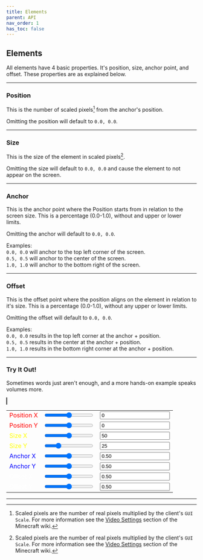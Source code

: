 ```yaml
---
title: Elements
parent: API
nav_order: 1
has_toc: false
---
```


## Elements

All elements have 4 basic properties. It's position, size, anchor point, and offset. These properties are as explained below.

----

### Position

This is the number of scaled pixels[^1] from the anchor's position.

Omitting the position will default to `0.0, 0.0`.

----

### Size

This is the size of the element in scaled pixels[^1].

Omitting the size will default to `0.0, 0.0` and cause the element to not appear on the screen.

----

### Anchor

This is the anchor point where the Position starts from in relation to the screen size. This is a percentage (0.0-1.0), without and upper or lower limits.

Omitting the anchor will default to `0.0, 0.0`.

Examples:<br>
`0.0, 0.0` will anchor to the top left corner of the screen.<br>
`0.5, 0.5` will anchor to the center of the screen.<br>
`1.0, 1.0` will anchor to the bottom right of the screen.

----

### Offset

This is the offset point where the position aligns on the element in relation to it's size. This is a percentage (0.0-1.0), without any upper or lower limits.

Omitting the offset will default to `0.0, 0.0`.

Examples:<br>
`0.0, 0.0` results in the top left corner at the anchor + position.<br>
`0.5, 0.5` results in the center at the anchor + position.<br>
`1.0, 1.0` results in the bottom right corner at the anchor + position.

----

### Try It Out!

Sometimes words just aren't enough, and a more hands-on example speaks volumes more.

<canvas id="canvas" width="512" height="288" style="border:1px solid"></canvas>

<div id="tryit"><table cellpadding="0" cellspacing="0"><tr>
<td><label style="color:red;">Position X</label></td>
<td><input type="range" id="posx1" min="-512" max="512" value="0" oninput="sync(this,'posx2')" /></td>
<td><input type="number" id="posx2" value="0" oninput="sync(this,'posx1')" /></td>
</tr><tr>
<td><label style="color:red;">Position Y</label></td>
<td><input type="range" id="posy1" min="-288" max="288" value="0" oninput="sync(this,'posy2')" /></td>
<td><input type="number" id="posy2" value="0" oninput="sync(this,'posy1')" /></td>
</tr><tr>
<td><label style="color:yellow;">Size X</label></td>
<td><input type="range" id="sizex1" min="0" max="100" value="50" oninput="sync(this,'sizex2')" /></td>
<td><input type="number" id="sizex2" value="50" oninput="sync(this,'sizex1')" /></td>
</tr><tr>
<td><label style="color:yellow;">Size Y</label></td>
<td><input type="range" id="sizey1" min="0" max="100" value="25" oninput="sync(this,'sizey2')" /></td>
<td><input type="number" id="sizey2" value="25" oninput="sync(this,'sizey1')" /></td>
</tr><tr>
<td><label style="color:blue;">Anchor X</label></td>
<td><input type="range" id="anchorx1" min="0" max="1" value="0.5" step="0.01" oninput="sync(this,'anchorx2',2)" /></td>
<td><input type="number" id="anchorx2" value="0.50" step="0.01" oninput="sync(this,'anchorx1',2)" /></td>
</tr><tr>
<td><label style="color:blue;">Anchor Y</label></td>
<td><input type="range" id="anchory1" min="0" max="1" value="0.5" step="0.01" oninput="sync(this,'anchory2',2)" /></td>
<td><input type="number" id="anchory2" value="0.50" step="0.01" oninput="sync(this,'anchory1',2)" /></td>
</tr><tr>
<td><label style="color:white;">Offset X</label></td>
<td><input type="range" id="offsetx1" min="0" max="1" value="0.5" step="0.01" oninput="sync(this,'offsetx2',2)" /></td>
<td><input type="number" id="offsetx2" value="0.50" step="0.01" oninput="sync(this,'offsetx1',2)" /></td>
</tr><tr>
<td><label style="color:white;">Offset Y</label></td>
<td><input type="range" id="offsety1" min="0" max="1" value="0.5" step="0.01" oninput="sync(this,'offsety2',2);" /></td>
<td><input type="number" id="offsety2" value="0.50" step="0.01" oninput="sync(this,'offsety1',2);"  /></td>
</tr></table></div>

<script type="text/javascript">
const width=512;
const height=288;
const posxElement=document.getElementById("posx2");
const posyElement=document.getElementById("posy2");
const sizexElement=document.getElementById("sizex2");
const sizeyElement=document.getElementById("sizey2");
const anchorxElement=document.getElementById("anchorx2");
const anchoryElement=document.getElementById("anchory2");
const offsetxElement=document.getElementById("offsetx2");
const offsetyElement=document.getElementById("offsety2");
const ctx=document.getElementById("canvas").getContext("2d");
function sync(input,output,x=0) {
  document.getElementById(output).value=parseFloat(input.value).toFixed(x);
  draw();
}
function draw() {
  const sizex=parseInt(sizexElement.value);
  const sizey=parseInt(sizeyElement.value);
  const offsetx=parseFloat(offsetxElement.value);
  const offsety=parseFloat(offsetyElement.value);
  const anchorX=width*parseFloat(anchorxElement.value);
  const anchorY=height*parseFloat(anchoryElement.value);
  const anchorPosX=anchorX+parseInt(posxElement.value);
  const anchorPosY=anchorY+parseInt(posyElement.value);
  ctx.lineWidth=1;
  ctx.clearRect(0,0,width,height);
  ctx.strokeStyle="red";
  ctx.beginPath();ctx.moveTo(anchorPosX,0);ctx.lineTo(anchorPosX,height);ctx.stroke();
  ctx.beginPath();ctx.moveTo(0,anchorPosY);ctx.lineTo(width,anchorPosY);ctx.stroke();
  ctx.strokeStyle="blue";
  ctx.beginPath();ctx.moveTo(anchorX,0);ctx.lineTo(anchorX,height);ctx.stroke();
  ctx.beginPath();ctx.moveTo(0,anchorY);ctx.lineTo(width,anchorY);ctx.stroke();
  ctx.strokeStyle="#ff00ffff";
  ctx.beginPath();ctx.moveTo(anchorPosX,anchorPosY);ctx.lineTo(anchorX,anchorY);ctx.stroke();
  ctx.lineWidth=2;
  ctx.strokeStyle="white";
  ctx.fillStyle="#ffff0040";
  ctx.beginPath();ctx.rect(anchorPosX-(sizex*offsetx),anchorPosY-(sizey*offsety),sizex,sizey);ctx.stroke();ctx.fill();
}
draw();
</script>

----

[^1]: Scaled pixels are the number of real pixels multiplied by the client's `GUI Scale`. For more information see the [Video Settings](https://minecraft.fandom.com/wiki/Options#Video_Settings) section of the Minecraft wiki.
